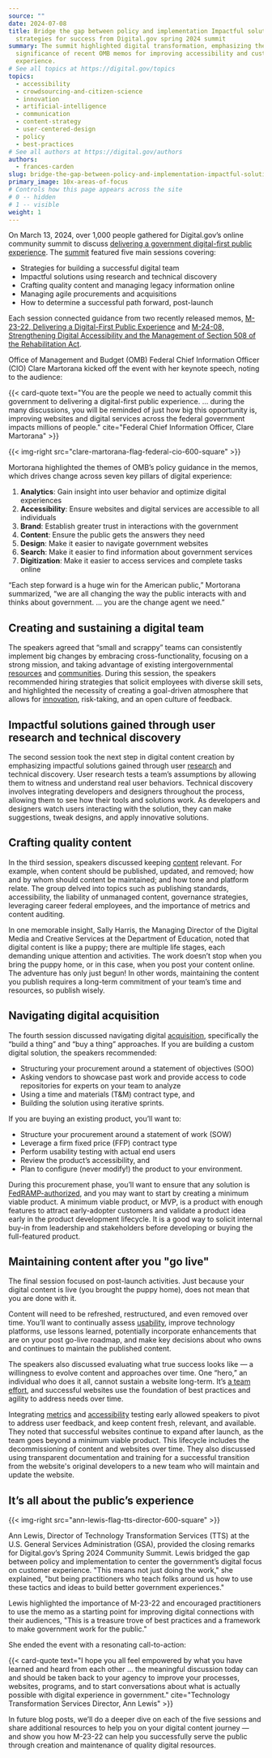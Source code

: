 ```yaml
---
source: ""
date: 2024-07-08
title: Bridge the gap between policy and implementation Impactful solutions and
  strategies for success from Digital.gov spring 2024 summit
summary: The summit highlighted digital transformation, emphasizing the
  significance of recent OMB memos for improving accessibility and customer
  experience.
# See all topics at https://digital.gov/topics
topics:
  - accessibility
  - crowdsourcing-and-citizen-science
  - innovation
  - artificial-intelligence
  - communication
  - content-strategy
  - user-centered-design
  - policy
  - best-practices
# See all authors at https://digital.gov/authors
authors:
  - frances-carden
slug: bridge-the-gap-between-policy-and-implementation-impactful-solutions-and-strategies-for-success-from-digital-gov-spring-2024-summit
primary_image: 10x-areas-of-focus
# Controls how this page appears across the site
# 0 -- hidden
# 1 -- visible
weight: 1
---
```

On March 13, 2024, over 1,000 people gathered for Digital.gov’s online community summit to discuss [delivering a government digital-first public experience](https://digital.gov/resources/delivering-digital-first-public-experience/). The [summit](https://digital.gov/event/2024/03/13/spring-2024-community-summit/) featured five main sessions covering:

* Strategies for building a successful digital team
* Impactful solutions using research and technical discovery
* Crafting quality content and managing legacy information online
* Managing agile procurements and acquisitions
* How to determine a successful path forward, post-launch

Each session connected guidance from two recently released memos, [M-23-22, Delivering a Digital-First Public Experience](https://www.whitehouse.gov/omb/management/ofcio/delivering-a-digital-first-public-experience/) and [M-24-08, Strengthening Digital Accessibility and the Management of Section 508 of the Rehabilitation Act](https://www.whitehouse.gov/omb/management/ofcio/m-24-08-strengthening-digital-accessibility-and-the-management-of-section-508-of-the-rehabilitation-act/).

Office of Management and Budget (OMB) Federal Chief Information Officer (CIO) Clare Martorana kicked off the event with her keynote speech, noting to the audience:

{{< card-quote text="You are the people we need to actually commit this government to delivering a digital-first public experience. … during the many discussions, you will be reminded of just how big this opportunity is, improving websites and digital services across the federal government impacts millions of people." cite="Federal Chief Information Officer, Clare Martorana" >}}

{{< img-right src="clare-martorana-flag-federal-cio-600-square" >}}

Mortorana highlighted the themes of OMB’s policy guidance in the memos, which drives change across seven key pillars of digital experience:

1. **Analytics**: Gain insight into user behavior and optimize digital experiences
2. **Accessibility**: Ensure websites and digital services are accessible to all individuals
3. **Brand**: Establish greater trust in interactions with the government
4. **Content**: Ensure the public gets the answers they need
5. **Design**: Make it easier to navigate government websites
6. **Search**: Make it easier to find information about government services
7. **Digitization**: Make it easier to access services and complete tasks online

“Each step forward is a huge win for the American public,” Mortorana summarized, “we are all changing the way the public interacts with and thinks about government. … you are the change agent we need.”

## Creating and sustaining a digital team

The speakers agreed that “small and scrappy” teams can consistently implement big changes by embracing cross-functionality, focusing on a strong mission, and taking advantage of existing intergovernmental [resources](https://digital.gov/resources/) and [communities](https://digital.gov/communities/). During this session, the speakers recommended hiring strategies that solicit employees with diverse skill sets, and highlighted the necessity of creating a goal-driven atmosphere that allows for [innovation](https://digital.gov/topics/innovation/), risk-taking, and an open culture of feedback.

## Impactful solutions gained through user research and technical discovery 

The second session took the next step in digital content creation by emphasizing impactful solutions gained through user [research](https://digital.gov/topics/research/) and technical discovery. User research tests a team’s assumptions by allowing them to witness and understand real user behaviors. Technical discovery involves integrating developers and designers throughout the process, allowing them to see how their tools and solutions work. As developers and designers watch users interacting with the solution, they can make suggestions, tweak designs, and apply innovative solutions. 

## Crafting quality content

In the third session, speakers discussed keeping [content](https://digital.gov/topics/content-strategy/) relevant. For example, when content should be published, updated, and removed; how and by whom should content be maintained; and how tone and platform relate. The group delved into topics such as  publishing standards, accessibility, the liability of unmanaged content, governance strategies, leveraging career federal employees, and the importance of metrics and content auditing.

In one memorable insight, Sally Harris, the Managing Director of the Digital Media and Creative Services at the Department of Education, noted that digital content is like a puppy; there are multiple life stages, each demanding unique attention and activities. The work doesn’t stop when you bring the puppy home, or in this case, when you post your content online. The adventure has only just begun! In other words, maintaining the content you publish requires a long-term commitment of your team’s time and resources, so publish wisely.

## Navigating digital acquisition

The fourth session discussed navigating digital [acquisition](https://digital.gov/topics/acquisition/), specifically the “build a thing” and “buy a thing” approaches. If you are building a custom digital solution, the speakers recommended:

* Structuring your procurement around a statement of objectives (SOO)
* Asking vendors to showcase past work and provide access to code repositories for experts on your team to analyze
* Using a time and materials (T&M) contract type, and
* Building the solution using iterative sprints.

If you are buying an existing product, you’ll want to:

* Structure your procurement around a statement of work (SOW)
* Leverage a firm fixed price (FFP) contract type
* Perform usability testing with actual end users
* Review the product’s accessibility, and
* Plan to configure (never modify!) the product to your environment.

During this procurement phase, you’ll want to ensure that any solution is [FedRAMP-authorized](https://www.fedramp.gov/faqs/#faq-authorization), and you may want to start by creating a minimum viable product. A minimum viable product, or MVP, is a product with enough features to attract early-adopter customers and validate a product idea early in the product development lifecycle. It is a good way to solicit internal buy-in from leadership and stakeholders before developing or buying the full-featured product.

## Maintaining content after you "go live"

The final session focused on post-launch activities. Just because your digital content is live (you brought the puppy home), does not mean that you are done with it.

Content will need to be refreshed, restructured, and even removed over time. You’ll want to continually assess [usability](https://digital.gov/topics/usability/), improve technology platforms, use lessons learned, potentially incorporate enhancements that are on your post go-live roadmap, and make key decisions about who owns and continues to maintain the published content.

The speakers also discussed evaluating what true success looks like — a willingness to evolve content and approaches over time. One “hero,” an individual who does it all, cannot sustain a website long-term. It’s [a team effort](https://digital.gov/2020/05/27/whos-on-your-digital-dream-team/), and successful websites use the foundation of best practices and agility to address needs over time.

Integrating [metrics](https://digital.gov/topics/analytics/) and [accessibility](https://digital.gov/topics/accessibility/) testing early allowed speakers to pivot to address user feedback, and keep content fresh, relevant, and available. They noted that successful websites continue to expand after launch, as the team goes beyond a minimum viable product. This lifecycle includes the decommissioning of content and websites over time. They also discussed using transparent documentation and training for a successful transition from the website's original developers to a new team who will maintain and update the website.

## It’s all about the public’s experience

{{< img-right src="ann-lewis-flag-tts-director-600-square" >}}

Ann Lewis, Director of Technology Transformation Services (TTS) at the U.S. General Services Administration (GSA), provided the closing remarks for Digital.gov’s Spring 2024 Community Summit. Lewis bridged the gap between policy and implementation to center the government’s digital focus on customer experience. "This means not just doing the work," she explained, "but being practitioners who teach folks around us how to use these tactics and ideas to build better government experiences."

Lewis highlighted the importance of M-23-22 and encouraged practitioners to use the memo as a starting point for improving digital connections with their audiences, "This is a treasure trove of best practices and a framework to make government work for the public."

She ended the event with a resonating call-to-action:

{{< card-quote text="I hope you all feel empowered by what you have learned and heard from each other … the meaningful discussion today can and should be taken back to your agency to improve your processes, websites, programs, and to start conversations about what is actually possible with digital experience in government." cite="Technology Transformation Services Director, Ann Lewis" >}}

In future blog posts, we’ll do a deeper dive on each of the five sessions and share additional resources to help you on your digital content journey — and show you how M-23-22 can help you successfully serve the public through creation and maintenance of quality digital resources.
